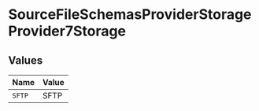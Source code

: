# SourceFileSchemasProviderStorageProvider7Storage


## Values

| Name   | Value  |
| ------ | ------ |
| `SFTP` | SFTP   |